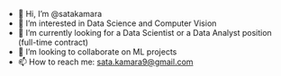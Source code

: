 - 👋 Hi, I’m @satakamara
- 👀 I’m interested in Data Science and Computer Vision
- 🌱 I’m currently looking for a Data Scientist or a Data Analyst position (full-time contract)
- 💞️ I’m looking to collaborate on ML projects
- 📫 How to reach me: sata.kamara9@gmail.com

<!---
satakamara/satakamara is a ✨ special ✨ repository because its `README.md` (this file) appears on your GitHub profile.
You can click the Preview link to take a look at your changes.
--->
